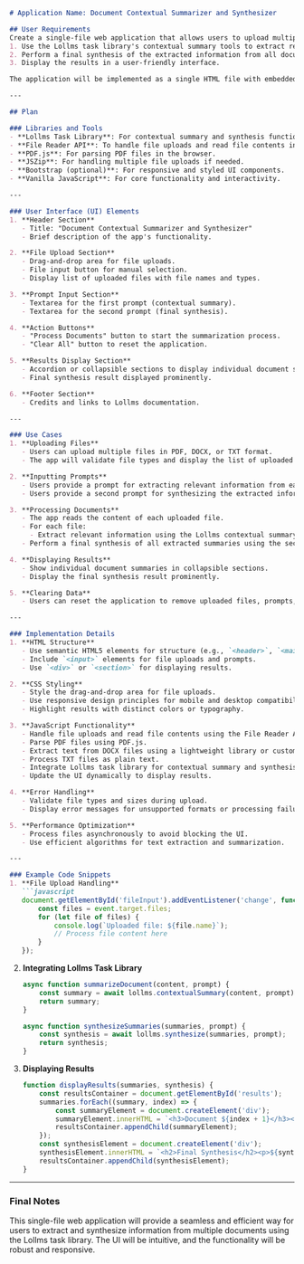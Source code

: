 ```markdown
# Application Name: Document Contextual Summarizer and Synthesizer

## User Requirements
Create a single-file web application that allows users to upload multiple files (PDF, DOCX, TXT) and input a prompt. The application will:
1. Use the Lollms task library's contextual summary tools to extract relevant information from each document based on the provided prompt.
2. Perform a final synthesis of the extracted information from all documents using a second user-provided prompt.
3. Display the results in a user-friendly interface.

The application will be implemented as a single HTML file with embedded CSS and JavaScript.

---

## Plan

### Libraries and Tools
- **Lollms Task Library**: For contextual summary and synthesis functionalities.
- **File Reader API**: To handle file uploads and read file contents in JavaScript.
- **PDF.js**: For parsing PDF files in the browser.
- **JSZip**: For handling multiple file uploads if needed.
- **Bootstrap (optional)**: For responsive and styled UI components.
- **Vanilla JavaScript**: For core functionality and interactivity.

---

### User Interface (UI) Elements
1. **Header Section**
   - Title: "Document Contextual Summarizer and Synthesizer"
   - Brief description of the app's functionality.

2. **File Upload Section**
   - Drag-and-drop area for file uploads.
   - File input button for manual selection.
   - Display list of uploaded files with file names and types.

3. **Prompt Input Section**
   - Textarea for the first prompt (contextual summary).
   - Textarea for the second prompt (final synthesis).

4. **Action Buttons**
   - "Process Documents" button to start the summarization process.
   - "Clear All" button to reset the application.

5. **Results Display Section**
   - Accordion or collapsible sections to display individual document summaries.
   - Final synthesis result displayed prominently.

6. **Footer Section**
   - Credits and links to Lollms documentation.

---

### Use Cases
1. **Uploading Files**
   - Users can upload multiple files in PDF, DOCX, or TXT format.
   - The app will validate file types and display the list of uploaded files.

2. **Inputting Prompts**
   - Users provide a prompt for extracting relevant information from each document.
   - Users provide a second prompt for synthesizing the extracted information.

3. **Processing Documents**
   - The app reads the content of each uploaded file.
   - For each file:
     - Extract relevant information using the Lollms contextual summary tool and the first prompt.
   - Perform a final synthesis of all extracted summaries using the second prompt.

4. **Displaying Results**
   - Show individual document summaries in collapsible sections.
   - Display the final synthesis result prominently.

5. **Clearing Data**
   - Users can reset the application to remove uploaded files, prompts, and results.

---

### Implementation Details
1. **HTML Structure**
   - Use semantic HTML5 elements for structure (e.g., `<header>`, `<main>`, `<footer>`).
   - Include `<input>` elements for file uploads and prompts.
   - Use `<div>` or `<section>` for displaying results.

2. **CSS Styling**
   - Style the drag-and-drop area for file uploads.
   - Use responsive design principles for mobile and desktop compatibility.
   - Highlight results with distinct colors or typography.

3. **JavaScript Functionality**
   - Handle file uploads and read file contents using the File Reader API.
   - Parse PDF files using PDF.js.
   - Extract text from DOCX files using a lightweight library or custom parser.
   - Process TXT files as plain text.
   - Integrate Lollms task library for contextual summary and synthesis.
   - Update the UI dynamically to display results.

4. **Error Handling**
   - Validate file types and sizes during upload.
   - Display error messages for unsupported formats or processing failures.

5. **Performance Optimization**
   - Process files asynchronously to avoid blocking the UI.
   - Use efficient algorithms for text extraction and summarization.

---

### Example Code Snippets
1. **File Upload Handling**
   ```javascript
   document.getElementById('fileInput').addEventListener('change', function(event) {
       const files = event.target.files;
       for (let file of files) {
           console.log(`Uploaded file: ${file.name}`);
           // Process file content here
       }
   });
   ```

2. **Integrating Lollms Task Library**
   ```javascript
   async function summarizeDocument(content, prompt) {
       const summary = await lollms.contextualSummary(content, prompt);
       return summary;
   }

   async function synthesizeSummaries(summaries, prompt) {
       const synthesis = await lollms.synthesize(summaries, prompt);
       return synthesis;
   }
   ```

3. **Displaying Results**
   ```javascript
   function displayResults(summaries, synthesis) {
       const resultsContainer = document.getElementById('results');
       summaries.forEach((summary, index) => {
           const summaryElement = document.createElement('div');
           summaryElement.innerHTML = `<h3>Document ${index + 1}</h3><p>${summary}</p>`;
           resultsContainer.appendChild(summaryElement);
       });
       const synthesisElement = document.createElement('div');
       synthesisElement.innerHTML = `<h2>Final Synthesis</h2><p>${synthesis}</p>`;
       resultsContainer.appendChild(synthesisElement);
   }
   ```

---

### Final Notes
This single-file web application will provide a seamless and efficient way for users to extract and synthesize information from multiple documents using the Lollms task library. The UI will be intuitive, and the functionality will be robust and responsive.
```